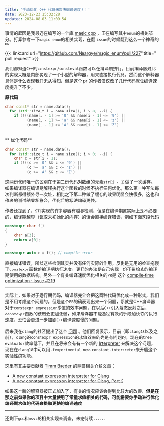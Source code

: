 ```yaml
---
title: '手动优化 C++ 代码来加快编译速度？！'
date: 2023-12-23 15:32:28
updated: 2024-08-03 11:09:54
---
```


事情的起因是我最近在编写的一个库  [magic cpp](https://github.com/16bit-ykiko/magic-cpp) ，正在编写其中`enum`的相关部分。打算参考一下`magic enum`的相关实现，在翻 `issue`的时候翻到这么一个神奇的`PR` 

{{< linkcard url="https://github.com/Neargye/magic_enum/pull/227" title="​pull request" >}}

我们都知道`C++`的`constexpr/consteval`函数可以在编译期执行，目前编译器对此的实现大概是内部实现了一个小型的解释器，用来直接执行代码。然而这个解释器具体是什么表现我们无从得知，但是这个 pr 的作者仅仅改了几行代码就让编译速度提升了不少。

**原代码**

```cpp
char const* str = name.data();
  for (std::size_t i = name.size(); i > 0; --i) {
    if (!((name[i - 1] >= '0' && name[i - 1] <= '9') ||
          (name[i - 1] >= 'a' && name[i - 1] <= 'z') ||
          (name[i - 1] >= 'A' && name[i - 1] <= 'Z')
```

<br>** 优化代码**

```cpp
char const* str = name.data();
  for (std::size_t i = name.size(); i > 0; --i) {
    char c = str[i - 1];
    if (!((c >= '0' && c <= '9') ||
          (c >= 'a' && c <= 'z') ||
          (c >= 'A' && c <= 'Z')
```

这两份代码唯一的区别在于第二份代码对数组的元素`str[i - 1]`做了一次缓存。如果编译器在编译期解释执行这个函数的时候不执行任何优化，那么第一种写法每次判断都得额外寻一次址，相比之下第二种做了缓存的效果明显会快很多。这也和作者的测试结果相符合，优化后的写法编译更快。

作者还提到了，`STL`实现的许多容器有越界检测，但是在编译期这实际上是不必要的，编译期越界（读取未初始化的内存）的话会直接编译错误，例如下面这段代码

```cpp
constexpr char f()
{
    char a[3];
    return a[0];
}

constexpr auto c = f(); // compile error
```

直接编译错误，所以这些检测其实并没有任何实际的作用，反倒是无用的检查拖慢了`constexpr`函数的编译期执行速度，更好的办法是自己实现一份不带检查的编译期使用的数据结构。另外一个有关编译速度优化相关的`PR`是 这个 [compile-time optimization · Issue #219](https://github.com/Neargye/magic_enum/issues/219) 

---

实际上，如果对于运行期代码，编译器完全会把这两种代码优化成一种形式，我们是不用考虑这个问题的。但是这个`PR`的确表现出来一个问题，那就是C++编译器对于`constexpr expression`求值的效率问题，在以后`C++`引入静态反射之后，`constexpr`函数的使用会更加泛滥，如果编译器不能通过有效的手段加快它的执行速度，恐怕会更进一步加剧`C++`编译速度慢的问题。<br><br>后来我在`clang`的社区提出了这个 [问题](https://discourse.llvm.org/t/will-clang-do-some-optimization-when-evaluate-the-constexpr-expression-for-faster-compile-speed/75900) 。他们回复表示，目前（即`clang18`以及之前），`clang`的`constexpr expression`的求值效率的确是有问题的，现在的`tree evaluator`效率低下，并且在将来会有有一个新的 [Interpreter](https://clang.llvm.org/docs/ConstantInterpreter.html) 来解决这个问题，现在在`clang18`中可以用`-fexperimental-new-constant-interpreter`来开启这个实验性的功能。

这里有其主要贡献者 [Timm Baeder](https://www.redhat.com/en/authors/timm-baeder) 的两篇相关介绍文章：

- [A new constant expression interpreter for Clang](https://www.redhat.com/en/blog/new-constant-expression-interpreter-clang)
- [A new constant expression interpreter for Clang, Part 2](https://www.redhat.com/en/blog/new-constant-expression-interpreter-clang-part-2)


如果这个新的解释器被正式加入了，有关的情况应该会得到比较大的改善。**但是在那之前如果你的项目中大量使用了常量求值相关的代码，可能需要你手动进行优化编译期求值的代码来换取更快的编译速度**<br>

---

还剩下`gcc`和`msvc`的相关实现未调查，未完待续`......` 

